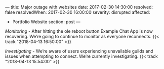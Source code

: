 —
title: Major outage with websites
date: 2017-02-30 14:30:00
resolved: false
resolvedWhen: 2017-02-30 16:00:00
severity: disrupted
affected:
  - Portfolio Website
section: post
—

*Monitoring* - After hitting the ole reboot button Example Chat App is now recovering. We’re going to continue to monitor as everyone reconnects. {{< track "2018-04-13 16:50:00" >}}

*Investigating* - We’re aware of users experiencing unavailable guilds and issues when attempting to connect. We’re currently investigating. {{< track "2018-04-13 15:54:00" >}}
